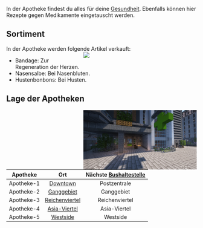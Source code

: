 In der Apotheke findest du alles für deine [Gesundheit](../../pages/krankheiten/gesundheit.md). Ebenfalls können hier Rezepte gegen Medikamente eingetauscht werden.

## Sortiment 
In der Apotheke werden folgende Artikel verkauft: <img align="right" width="300" eight="150" src="../../../assets/image/biz/apotheke/Apotheke-Kaufmenü.png">

* Bandage: Zur Regeneration der Herzen.
* Nasensalbe: Bei Nasenbluten.
* Hustenbonbons: Bei Husten.

## Lage der Apotheken 

<img align="right" width="300" eight="150" src="../../../assets/image/biz/apotheke/Apotheke-1.png" alt="Apotheke-1" title="Apotheke-1">

| Apotheke | Ort | Nächste [Bushaltestelle](../../pages/öpnv/bus.md) |
|:-:|:-:|:-:|
| Apotheke-1 | [Downtown](../../pages/gebiete/downtown.md) | Postzentrale |
| Apotheke-2 | [Ganggebiet](../../pages/gebiete/ganggebiet.md) | Ganggebiet |
| Apotheke-3 | [Reichenviertel](../../pages/gebiete/reichenviertel.md) | Reichenviertel |
| Apotheke-4 | [Asia-Viertel](../../pages/gebiete/asiaviertel.md) | Asia-Viertel |
| Apotheke-5 | [Westside](../../pages/gebiete/westside.md) | Westside |
